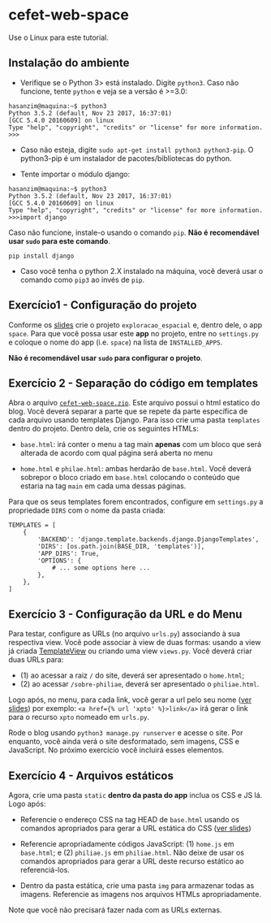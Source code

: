 # cefet-web-space
Use o Linux para este tutorial.

## Instalação do ambiente



- Verifique se o Python 3> está instalado. Digite `python3`. Caso não funcione, tente `python` e veja se a versão é >=3.0:
```shell
hasanzim@maquina:~$ python3
Python 3.5.2 (default, Nov 23 2017, 16:37:01)
[GCC 5.4.0 20160609] on linux
Type "help", "copyright", "credits" or "license" for more information.
>>>
```

- Caso não esteja, digite `sudo apt-get install python3 python3-pip`. O python3-pip é um instalador de pacotes/bibliotecas do python.

- Tente importar o módulo django:
```shell
hasanzim@maquina:~$ python3
Python 3.5.2 (default, Nov 23 2017, 16:37:01)
[GCC 5.4.0 20160609] on linux
Type "help", "copyright", "credits" or "license" for more information.
>>>import django
```


Caso não funcione, instale-o usando o comando  `pip`. **Não é recomendável usar `sudo` para este comando**.
```
pip install django
```
- Caso você tenha o python 2.X instalado na máquina, você deverá usar o comando como `pip3` ao invés de `pip`.

## Exercício1 - Configuração do projeto

Conforme os [slides](https://daniel-hasan.github.io/cefet-web-grad/classes/python3/#django) crie o projeto `exploracao_espacial` e, dentro dele, o app `space`. Para que você possa usar este **app** no projeto, entre no `settings.py` e coloque o nome do app (i.e. `space`) na lista de `INSTALLED_APPS`.

**Não é recomendável usar `sudo` para configurar o projeto**.
## Exercício 2 - Separação do código em templates

Abra o arquivo [`cefet-web-space.zip`](../cefet-web-space.zip). Este arquivo possui o html estatico do blog. Você deverá separar a parte que se repete da parte específica de cada arquivo usando templates Django. Para isso
crie uma pasta `templates` dentro do projeto. Dentro dela, crie os seguintes HTMLs:

  - `base.html`: irá conter o menu a tag main **apenas** com um bloco que será alterada de acordo com qual página será aberta no menu

  - `home.html` e `philae.html`: ambas herdarão de `base.html`. Você deverá sobrepor o bloco criado em `base.html` colocando o conteúdo que estaria na tag `main` em cada uma dessas páginas.

Para que os seus templates forem encontrados, configure em `settings.py` a propriedade `DIRS` com o nome da pasta criada:
```
TEMPLATES = [
    {
        'BACKEND': 'django.template.backends.django.DjangoTemplates',
        'DIRS': [os.path.join(BASE_DIR, 'templates')],
        'APP_DIRS': True,
        'OPTIONS': {
            # ... some options here ...
        },
    },
]
```

## Exercício 3 - Configuração da URL e do Menu

Para testar, configure as URLs (no arquivo `urls.py`) associando à sua respectiva view. Você pode associar à view de duas formas: usando a view já criada [TemplateView](https://daniel-hasan.github.io/cefet-web-grad/classes/python4/#urls) ou criando uma view `views.py`. Você deverá criar duas URLs para:

- (1) ao acessar a raiz `/` do site, deverá ser apresentado o `home.html`;
- (2) ao acessar `/sobre-philiae`, deverá ser apresentado o `philiae.html`.

Logo após, no menu, para cada link, você gerar a url pelo seu nome ([ver slides](https://daniel-hasan.github.io/cefet-web/classes/python4/#urls)) por exemplo: `<a href={% url 'xpto' %}>link</a>` irá gerar o link para o recurso `xpto` nomeado em `urls.py`.


Rode o blog usando `python3 manage.py runserver` e acesse o site.
Por enquanto, você ainda verá o site desformatado, sem imagens, CSS e JavaScript. No próximo exercício você incluirá esses elementos.


## Exercício 4 - Arquivos estáticos

Agora, crie uma pasta `static` **dentro da pasta do app** inclua os CSS e JS lá.  Logo após:

- Referencie o endereço CSS na tag HEAD de `base.html` usando  os comandos apropriados para gerar a URL estática do CSS ([ver slides](https://daniel-hasan.github.io/cefet-web/classes/python4/#static))

- Referencie apropriadamente códigos JavaScript: (1) `home.js` em  `base.html`; e (2) `philiae.js` em `philiae.html`. Não deixe de usar os comandos apropriados para gerar a URL deste recurso estático ao referenciá-los.

- Dentro da pasta estática, crie uma pasta `img` para armazenar todas as imagens. Referencie as imagens nos arquivos HTMLs apropriadamente.

Note que você não precisará fazer nada com as URLs externas.
